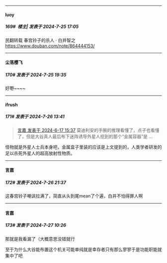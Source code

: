 ﻿
*****

####  luoy  
##### 169#         楼主| 发表于 2024-7-25 17:05

民翻转载
春宫铃子的杀人 · 白井智之
https://www.douban.com/note/864444153/


*****

####  尘落樱飞  
##### 170#       发表于 2024-7-25 19:35

好嘢~~~~


*****

####  ifrush  
##### 171#       发表于 2024-7-26 13:41

<blockquote><a href="httphttps://bbs.saraba1st.com/2b/forum.php?mod=redirect&amp;goto=findpost&amp;pid=65270951&amp;ptid=1976610" target="_blank">言嘉 发表于 2024-6-17 15:37</a>
莫迪利安的手腕的推理看懂了，点子也看懂了，但是大谷真人最后布下迷阵诱导外星人挖到的那个“金属容器”是 ...</blockquote>
 怪物就是外星人士兵本身吧，金属盒子里装的应该是上文提到的，人类学者研发的足以杀死外星人的超高放射性物质。 


*****

####  言嘉  
##### 172#       发表于 2024-7-26 21:37

这春宫铃子嘲讽拉满了，简直从头到尾mean了个遍，白井不怕得罪人啊


*****

####  言嘉  
##### 173#       发表于 2024-7-27 10:26

那就是我看漏了（大概意思没错就行

至于为什么大谷能布置这个机关可能单纯就是幸存者只有那么寥寥于是功能职能就集中了吧

